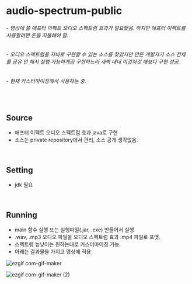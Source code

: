 # audio-spectrum-public

###### - 영상에 쓸 애프터 이펙트 오디오 스펙트럼 효과가 필요했음. 하지만 애프터 이펙트를 사용할려면 돈을 지불해야 함.
###### - 오디오 스펙트럼을 자바로 구현할 수 있는 소스를 찾았지만 만든 개발자가 소스 전체를 공유 안 해서 실행 가능하게끔 구현하느라 새벽 내내 이것저것 해보다 구현 성공.
###### - 현재 커스터마이징해서 사용하는 중.

<br>

## Source
- 애프터 이펙트 오디오 스펙트럼 효과 java로 구현
- 소스는 private repository에서 관리, 소스 공개 생각없음.

<br>

## Setting
- jdk 필요

<br>

## Running
- main 함수 실행 또는 실행파일(.jar, .exe) 만들어서 실행
- .wav, .mp3 오디오 파일을 오디오 스펙트럼 효과 .mp4 파일로 포맷.
- 스펙트럼 높낮이는 원하는대로 커스터마이징 가능.
- 아래는 결과물을 가지고 영상에 적용

![ezgif com-gif-maker](https://user-images.githubusercontent.com/58936727/119162053-e7187d00-ba94-11eb-9c34-a0890ae0acfd.gif)


![ezgif com-gif-maker (2)](https://user-images.githubusercontent.com/58936727/119164924-e46b5700-ba97-11eb-81b2-517afa97b50e.gif)








